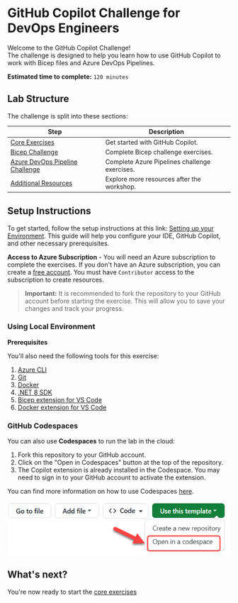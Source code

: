 # GitHub Copilot Challenge for DevOps Engineers

Welcome to the GitHub Copilot Challenge!  
The challenge is designed to help you learn how to use GitHub Copilot to work with Bicep files and Azure DevOps Pipelines.

**Estimated time to complete:** `120 minutes`

## Lab Structure

The challenge is split into these sections:

| Step                                                                                | Description                                   |
| ----------------------------------------------------------------------------------- | --------------------------------------------- |
| [Core Exercises](</.instructions/2. core exercises.md>)                             | Get started with GitHub Copilot.              |
| [Bicep Challenge](</.instructions/3. bicep challenge.md>)                           | Complete Bicep challenge exercises.           |
| [Azure DevOps Pipeline Challenge](</.instructions/4. azure pipelines challenge.md>) | Complete Azure Pipelines challenge exercises. |
| [Additional Resources](</.instructions/4. additional resources.md>)                 | Explore more resources after the workshop.    |

## Setup Instructions

To get started, follow the setup instructions at this link: [Setting up your Environment](https://github-insight-anz-lab.github.io/github-copilot-labs-list/getting-started/#-setting-up-your-environment). This guide will help you configure your IDE, GitHub Copilot, and other necessary prerequisites.

**Access to Azure Subscription** - You will need an Azure subscription to complete the exercises. If you don't have an Azure subscription, you can create a [free account](https://azure.microsoft.com/en-us/free/). You must have `Contributor` access to the subscription to create resources.

> **Important:** It is recommended to fork the repository to your GitHub account before starting the exercise. This will allow you to save your changes and track your progress.

### Using Local Environment

**Prerequisites**

You'll also need the following tools for this exercise:

1. [Azure CLI](https://docs.microsoft.com/en-us/cli/azure/install-azure-cli)
1. [Git](https://git-scm.com/downloads)
1. [Docker](https://docs.docker.com/get-docker/)
1. [.NET 8 SDK](https://dotnet.microsoft.com/download)
1. [Bicep extension for VS Code](https://marketplace.visualstudio.com/items?itemName=ms-azuretools.vscode-bicep)
1. [Docker extension for VS Code](https://marketplace.visualstudio.com/items?itemName=ms-azuretools.vscode-docker)

### GitHub Codespaces

You can also use **Codespaces** to run the lab in the cloud:

1. Fork this repository to your GitHub account.
2. Click on the "Open in Codespaces" button at the top of the repository.
3. The Copilot extension is already installed in the Codespace. You may need to sign in to your GitHub account to activate the extension.

You can find more information on how to use Codespaces [here](https://docs.github.com/en/codespaces/getting-started/quickstart).

<img width="601" alt="Open in a Codespace" src="./assets/Open in a Codespace.png">

## What's next?

You're now ready to start the [core exercises](</.instructions/2. core exercises.md>)
